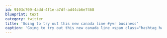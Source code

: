 ```yaml
---
id: 9103c709-4add-4f1e-a7df-ad44cb6e7468
blueprint: text
category: twitter
title: 'Going to try out this new canada line #yvr business'
caption: 'Going to try out this new canada line <span class="hashtag hashtag_local">#<a href="http://tweettemp.darylchymko.ca/?tag=yvr">yvr</a> business'
---
```


